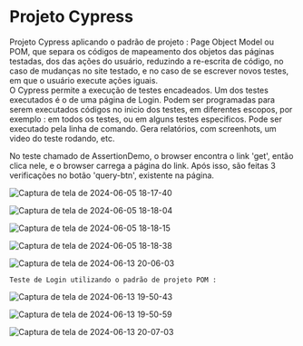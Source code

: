 # Projeto Cypress 
Projeto Cypress  aplicando o padrão de projeto : Page Object Model ou POM, que separa os códigos de mapeamento dos objetos das páginas testadas, dos das ações do usuário, reduzindo a re-escrita de código, no caso de mudanças no site testado, e no caso de  se escrever novos testes, em que o usuário execute ações iguais.    
O Cypress permite a execução de testes encadeados.
Um dos testes executados é o de uma página de Login.
Podem ser programadas para serem executados códigos no inicio dos testes, em diferentes escopos, por exemplo : em todos os testes, ou em alguns testes especificos.
Pode ser executado pela linha de comando. Gera relatórios, com screenhots, um video do teste rodando, etc.    
    
No teste chamado de AssertionDemo, o browser encontra o link 'get', então clica nele, e o browser carrega a página do link. Após isso, são feitas 3 verificações no botão 'query-btn', existente na página.    
    
![Captura de tela de 2024-06-05 18-17-40](https://github.com/klausmerini/ProjectCypress/assets/109608171/d9515c21-a74e-4dfe-a573-bdc1b9254fac)   

![Captura de tela de 2024-06-05 18-18-04](https://github.com/klausmerini/ProjectCypress/assets/109608171/a282b93d-a913-4a09-964d-06724e502a46)    

![Captura de tela de 2024-06-05 18-18-15](https://github.com/klausmerini/ProjectCypress/assets/109608171/36f62cd6-5a4e-4c40-a215-cd083efe1a31)    

![Captura de tela de 2024-06-05 18-18-38](https://github.com/klausmerini/ProjectCypress/assets/109608171/aac4025b-728c-4f6b-b938-61236af5cf30)  

![Captura de tela de 2024-06-13 20-06-03](https://github.com/klausmerini/ProjectCypress/assets/109608171/ea7a70f2-71ae-4ec5-b2b6-c0fa0cbb6ddb)

    Teste de Login utilizando o padrão de projeto POM :    


![Captura de tela de 2024-06-13 19-50-43](https://github.com/klausmerini/ProjectCypress/assets/109608171/a3d01c21-81d0-4c57-a5fa-cda524747b94)    

![Captura de tela de 2024-06-13 19-50-59](https://github.com/klausmerini/ProjectCypress/assets/109608171/021e1d6c-6e9b-436a-a934-01bc88f149d7)

![Captura de tela de 2024-06-13 20-07-03](https://github.com/klausmerini/ProjectCypress/assets/109608171/6ca038dd-e0a9-4701-9f05-002b45cdfa81)
